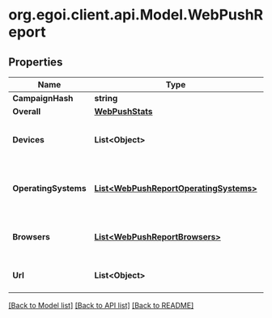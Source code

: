 # org.egoi.client.api.Model.WebPushReport
## Properties

Name | Type | Description | Notes
------------ | ------------- | ------------- | -------------
**CampaignHash** | **string** |  | [optional] 
**Overall** | [**WebPushStats**](WebPushStats.md) |  | [optional] 
**Devices** | **List&lt;Object&gt;** | Stats of the campaign for each device | [optional] 
**OperatingSystems** | [**List&lt;WebPushReportOperatingSystems&gt;**](WebPushReportOperatingSystems.md) | Stats of the campaign for each operating system | [optional] 
**Browsers** | [**List&lt;WebPushReportBrowsers&gt;**](WebPushReportBrowsers.md) | Stats of the campaign for each browser | [optional] 
**Url** | **List&lt;Object&gt;** | Stats of the campaign for each url | [optional] 

[[Back to Model list]](../README.md#documentation-for-models) [[Back to API list]](../README.md#documentation-for-api-endpoints) [[Back to README]](../README.md)

